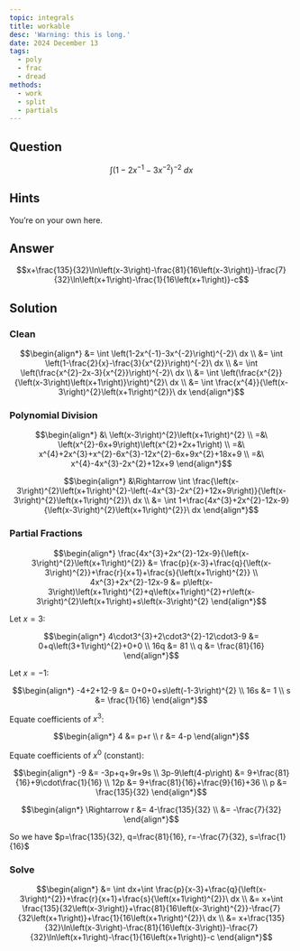 ```yaml
---
topic: integrals
title: workable
desc: 'Warning: this is long.'
date: 2024 December 13
tags:
  - poly
  - frac
  - dread
methods:
  - work
  - split
  - partials
---
```



## Question
```math
\int \left(1-2x^{-1}-3x^{-2}\right)^{-2}\ dx
```


## Hints

You’re on your own here.


## Answer
```math
x+\frac{135}{32}\ln\left(x-3\right)-\frac{81}{16\left(x-3\right)}-\frac{7}{32}\ln\left(x+1\right)-\frac{1}{16\left(x+1\right)}-c
```


## Solution

### Clean
```math
\begin{align*}
  &= \int \left(1-2x^{-1}-3x^{-2}\right)^{-2}\ dx
  \\ &= \int \left(1-\frac{2}{x}-\frac{3}{x^{2}}\right)^{-2}\ dx
  \\ &= \int \left(\frac{x^{2}-2x-3}{x^{2}}\right)^{-2}\ dx
  \\ &= \int \left(\frac{x^{2}}{\left(x-3\right)\left(x+1\right)}\right)^{2}\ dx
  \\ &= \int \frac{x^{4}}{\left(x-3\right)^{2}\left(x+1\right)^{2}}\ dx
\end{align*}
```

### Polynomial Division
```math
\begin{align*}
  &\ \left(x-3\right)^{2}\left(x+1\right)^{2}
  \\ =&\ \left(x^{2}-6x+9\right)\left(x^{2}+2x+1\right)
  \\ =&\ x^{4}+2x^{3}+x^{2}-6x^{3}-12x^{2}-6x+9x^{2}+18x+9
  \\ =&\ x^{4}-4x^{3}-2x^{2}+12x+9
\end{align*}
```

```math
\begin{align*}
  &\Rightarrow \int \frac{\left(x-3\right)^{2}\left(x+1\right)^{2}-\left(-4x^{3}-2x^{2}+12x+9\right)}{\left(x-3\right)^{2}\left(x+1\right)^{2}}\ dx
  \\ &= \int 1+\frac{4x^{3}+2x^{2}-12x-9}{\left(x-3\right)^{2}\left(x+1\right)^{2}}\ dx
\end{align*}
```

### Partial Fractions
```math
\begin{align*}
  \frac{4x^{3}+2x^{2}-12x-9}{\left(x-3\right)^{2}\left(x+1\right)^{2}} &= \frac{p}{x-3}+\frac{q}{\left(x-3\right)^{2}}+\frac{r}{x+1}+\frac{s}{\left(x+1\right)^{2}}
  \\ 4x^{3}+2x^{2}-12x-9 &= p\left(x-3\right)\left(x+1\right)^{2}+q\left(x+1\right)^{2}+r\left(x-3\right)^{2}\left(x+1\right)+s\left(x-3\right)^{2}
\end{align*}
```

Let $x = 3$:

```math
\begin{align*}
  4\cdot3^{3}+2\cdot3^{2}-12\cdot3-9 &= 0+q\left(3+1\right)^{2}+0+0
  \\ 16q &= 81
  \\ q &= \frac{81}{16}
\end{align*}
```

Let $x = -1$:

```math
\begin{align*}
  -4+2+12-9 &= 0+0+0+s\left(-1-3\right)^{2}
  \\ 16s &= 1
  \\ s &= \frac{1}{16}
\end{align*}
```

Equate coefficients of $x^3$:

```math
\begin{align*}
  4 &= p+r
  \\ r &= 4-p
\end{align*}
```

Equate coefficients of $x^0$ (constant):

```math
\begin{align*}
  -9 &= -3p+q+9r+9s
  \\ 3p-9\left(4-p\right) &= 9+\frac{81}{16}+9\cdot\frac{1}{16}
  \\ 12p &= 9+\frac{81}{16}+\frac{9}{16}+36
  \\ p &= \frac{135}{32}
\end{align*}
```

```math
\begin{align*}
  \Rightarrow r &= 4-\frac{135}{32}
  \\  &= -\frac{7}{32}
\end{align*}
```

So we have $p=\frac{135}{32}, q=\frac{81}{16}, r=-\frac{7}{32}, s=\frac{1}{16}$

### Solve
```math
\begin{align*}
  &= \int dx+\int \frac{p}{x-3}+\frac{q}{\left(x-3\right)^{2}}+\frac{r}{x+1}+\frac{s}{\left(x+1\right)^{2}}\ dx
  \\ &= x+\int \frac{135}{32\left(x-3\right)}+\frac{81}{16\left(x-3\right)^{2}}-\frac{7}{32\left(x+1\right)}+\frac{1}{16\left(x+1\right)^{2}}\ dx
  \\ &= x+\frac{135}{32}\ln\left(x-3\right)-\frac{81}{16\left(x-3\right)}-\frac{7}{32}\ln\left(x+1\right)-\frac{1}{16\left(x+1\right)}-c
\end{align*}
```
